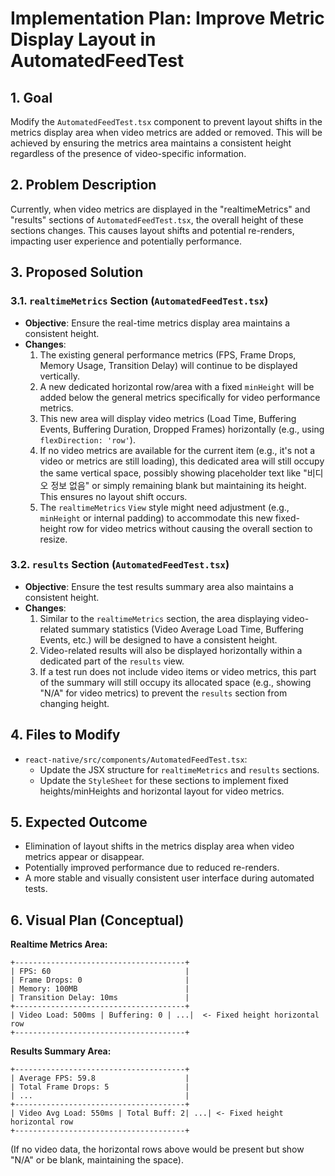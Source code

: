 # Implementation Plan: Improve Metric Display Layout in AutomatedFeedTest

## 1. Goal

Modify the `AutomatedFeedTest.tsx` component to prevent layout shifts in the metrics display area when video metrics are added or removed. This will be achieved by ensuring the metrics area maintains a consistent height regardless of the presence of video-specific information.

## 2. Problem Description

Currently, when video metrics are displayed in the "realtimeMetrics" and "results" sections of `AutomatedFeedTest.tsx`, the overall height of these sections changes. This causes layout shifts and potential re-renders, impacting user experience and potentially performance.

## 3. Proposed Solution

### 3.1. `realtimeMetrics` Section (`AutomatedFeedTest.tsx`)

- **Objective**: Ensure the real-time metrics display area maintains a consistent height.
- **Changes**:
  1.  The existing general performance metrics (FPS, Frame Drops, Memory Usage, Transition Delay) will continue to be displayed vertically.
  2.  A new dedicated horizontal row/area with a fixed `minHeight` will be added below the general metrics specifically for video performance metrics.
  3.  This new area will display video metrics (Load Time, Buffering Events, Buffering Duration, Dropped Frames) horizontally (e.g., using `flexDirection: 'row'`).
  4.  If no video metrics are available for the current item (e.g., it's not a video or metrics are still loading), this dedicated area will still occupy the same vertical space, possibly showing placeholder text like "비디오 정보 없음" or simply remaining blank but maintaining its height. This ensures no layout shift occurs.
  5.  The `realtimeMetrics` `View` style might need adjustment (e.g., `minHeight` or internal padding) to accommodate this new fixed-height row for video metrics without causing the overall section to resize.

### 3.2. `results` Section (`AutomatedFeedTest.tsx`)

- **Objective**: Ensure the test results summary area also maintains a consistent height.
- **Changes**:
  1.  Similar to the `realtimeMetrics` section, the area displaying video-related summary statistics (Video Average Load Time, Buffering Events, etc.) will be designed to have a consistent height.
  2.  Video-related results will also be displayed horizontally within a dedicated part of the `results` view.
  3.  If a test run does not include video items or video metrics, this part of the summary will still occupy its allocated space (e.g., showing "N/A" for video metrics) to prevent the `results` section from changing height.

## 4. Files to Modify

- `react-native/src/components/AutomatedFeedTest.tsx`:
  - Update the JSX structure for `realtimeMetrics` and `results` sections.
  - Update the `StyleSheet` for these sections to implement fixed heights/minHeights and horizontal layout for video metrics.

## 5. Expected Outcome

- Elimination of layout shifts in the metrics display area when video metrics appear or disappear.
- Potentially improved performance due to reduced re-renders.
- A more stable and visually consistent user interface during automated tests.

## 6. Visual Plan (Conceptual)

**Realtime Metrics Area:**

```
+--------------------------------------+
| FPS: 60                              |
| Frame Drops: 0                       |
| Memory: 100MB                        |
| Transition Delay: 10ms               |
+--------------------------------------+
| Video Load: 500ms | Buffering: 0 | ...|  <- Fixed height horizontal row
+--------------------------------------+
```

**Results Summary Area:**

```
+--------------------------------------+
| Average FPS: 59.8                    |
| Total Frame Drops: 5                 |
| ...                                  |
+--------------------------------------+
| Video Avg Load: 550ms | Total Buff: 2| ...| <- Fixed height horizontal row
+--------------------------------------+
```

(If no video data, the horizontal rows above would be present but show "N/A" or be blank, maintaining the space).
